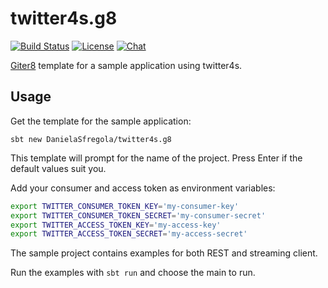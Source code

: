 # twitter4s.g8

[![Build Status](https://travis-ci.org/DanielaSfregola/twitter4s.g8.svg?branch=master)](https://travis-ci.org/DanielaSfregola/twitter4s.g8)  [![License](http://img.shields.io/:license-Apache%202-red.svg)](http://www.apache.org/licenses/LICENSE-2.0.txt) [![Chat](https://badges.gitter.im/Join%20Chat.svg)](https://gitter.im/twitter4s/Lobby)

[Giter8](http://www.foundweekends.org/giter8/) template for a sample application using twitter4s. 

## Usage
Get the template for the sample application:
```
sbt new DanielaSfregola/twitter4s.g8
```

This template will prompt for the name of the project. Press Enter if the default values suit you.

Add your consumer and access token as environment variables:
```bash
export TWITTER_CONSUMER_TOKEN_KEY='my-consumer-key'
export TWITTER_CONSUMER_TOKEN_SECRET='my-consumer-secret'
export TWITTER_ACCESS_TOKEN_KEY='my-access-key'
export TWITTER_ACCESS_TOKEN_SECRET='my-access-secret'
```

The sample project contains examples for both REST and streaming client. 

Run the examples with ```sbt run``` and choose the main to run.